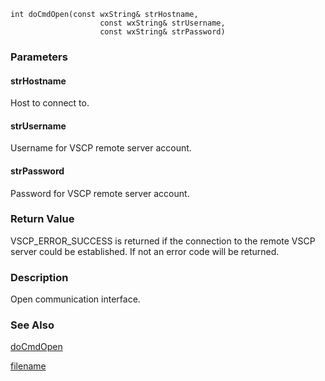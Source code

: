 

```clike
int doCmdOpen(const wxString& strHostname,
                    const wxString& strUsername,
                    const wxString& strPassword)
```

### Parameters

#### strHostname
Host to connect to.

#### strUsername
Username for VSCP remote server account.

#### strPassword
Password for VSCP remote server account.

### Return Value
VSCP_ERROR_SUCCESS is returned if the connection to the remote VSCP server could be established. If not an error code will be returned. 

### Description
Open communication interface. 


### See Also
[doCmdOpen](class_doCmdOpen.md)



[filename](./bottom_copyright.md ':include')